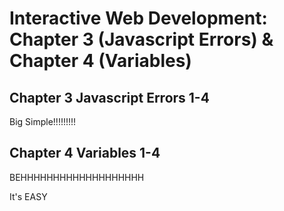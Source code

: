 # Interactive Web Development: Chapter 3 (Javascript Errors) & Chapter 4 (Variables)

## Chapter 3 Javascript Errors 1-4

Big Simple!!!!!!!!!

## Chapter 4 Variables 1-4

BEHHHHHHHHHHHHHHHHHHH

It's EASY
